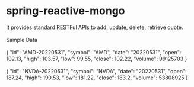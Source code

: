# spring-reactive-mongo

It provides standard RESTFul APIs to add, update, delete, retrieve quote.
<br>
<br>
Sample Data<br><br>
{
    "id": "AMD-20220531",
    "symbol": "AMD",
    "date": "20220531",
    "open": 102.13,
    "high": 103.57,
    "low": 99.55,
    "close": 102.22,
    "volume": 99125703
}<br><br>
{
    "id": "NVDA-20220531",
    "symbol": "NVDA",
    "date": "20220531",
    "open": 187.24,
    "high": 190.53,
    "low": 181.22,
    "close": 183.2,
    "volume": 53808925
}
